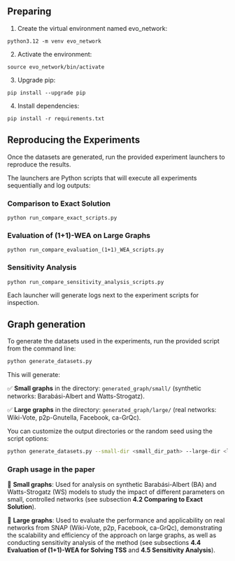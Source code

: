 ## Preparing

1) Create the virtual environment named evo_network:

```
python3.12 -m venv evo_network
```

2) Activate the environment:

```
source evo_network/bin/activate
```

3) Upgrade pip:

```
pip install --upgrade pip
```

4) Install dependencies:

```
pip install -r requirements.txt
```

## Reproducing the Experiments
Once the datasets are generated, run the provided experiment launchers to reproduce the results.

The launchers are Python scripts that will execute all experiments sequentially and log outputs:

### Comparison to Exact Solution

```
python run_compare_exact_scripts.py
```

### Evaluation of (1+1)-WEA on Large Graphs

```
python run_compare_evaluation_(1+1)_WEA_scripts.py
```

### Sensitivity Analysis

```
python run_compare_sensitivity_analysis_scripts.py
```
Each launcher will generate logs next to the experiment scripts for inspection.

## Graph generation

To generate the datasets used in the experiments, run the provided script from the command line:

```bash
python generate_datasets.py
```

This will generate:

✅ **Small graphs** in the directory:
`generated_graph/small/` (synthetic networks: Barabási-Albert and Watts-Strogatz).

✅ **Large graphs** in the directory:
`generated_graph/large/` (real networks: Wiki-Vote, p2p-Gnutella, Facebook, ca-GrQc).

You can customize the output directories or the random seed using the script options:

```bash
python generate_datasets.py --small-dir <small_dir_path> --large-dir <large_dir_path> --seed 123
```

### Graph usage in the paper

🔹 **Small graphs**:
Used for analysis on synthetic Barabási-Albert (BA) and Watts-Strogatz (WS) models to study the impact of different parameters on small, controlled networks (see subsection **4.2 Comparing to Exact Solution**).

🔹 **Large graphs**:
Used to evaluate the performance and applicability on real networks from SNAP (Wiki-Vote, p2p, Facebook, ca-GrQc), demonstrating the scalability and efficiency of the approach on large graphs, as well as conducting sensitivity analysis of the method (see subsections **4.4 Evaluation of (1+1)-WEA for Solving TSS** and **4.5 Sensitivity Analysis**).